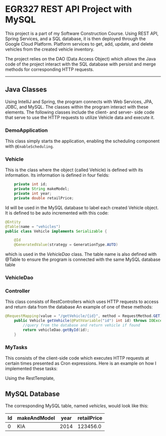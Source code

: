 # EGR327 REST API Project with MySQL

This project is a part of my Software Construction Course. Using REST API, Spring Services, and a SQL database, it is then deployed through the Google Cloud Platform.
Platform services to get, add, update, and delete vehicles from the created vehicle inventory.

The project relies on the DAO (Data Access Object) which allows the Java code of the project interact with the SQL database with persist and merge methods for corresponding HTTP requests.

***

## Java Classes
Using IntelliJ and Spring, the program connects with Web Services, JPA, JDBC, and MySQL. The classes within the program interact with these elements. The following classes include the client- and server- side code that serve to use the HTTP requests to utilize Vehicle data and execute it.

### DemoApplication
This class simply starts the application, enabling the scheduling component with ```@EnableScheduling```.

### Vehicle
This is the class where the object (called Vehicle) is defined with its information.
Its information is defined in four fields:
```java
    private int id;
    private String makeModel;
    private int year;
    private double retailPrice;
```
Id will be used in the MySQL database to label each created Vehicle object. It is defined to be auto incremented with this code:
```java
@Entity
@Table(name = "vehicles")
public class Vehicle implements Serializable {

    @Id
    @GeneratedValue(strategy = GenerationType.AUTO)
```
which is used in the *VehicleDao* class.
The table name is also defined with @Table to ensure the program is connected with the same MySQL database table 
### VehicleDao

### Controller
This class consists of RestControllers which uses HTTP requests to access and return data from the database
An example of one of these methods:
```java
@RequestMapping(value = "/getVehicle/{id}", method = RequestMethod.GET)
    public Vehicle getVehicle(@PathVariable("id") int id) throws IOException {
        //query from the database and return vehicle if found
        return vehicleDao.getById(id);
    }
```


### MyTasks
This consists of the client-side code which executes HTTP requests at certain times presented as Cron expressions.
Here is an example on how I implemented these tasks:

Using the RestTemplate, 

## MySQL Database
The corresponding MySQL table, named *vehicles*, would look like this:

| Id | makeAndModel | year | retailPrice |
| -- | ------------ | ---- | ----------- |
| 0  | KIA          | 2014 | 123456.0    |
